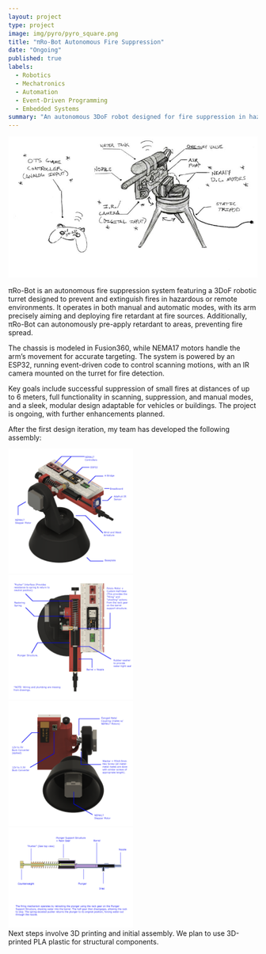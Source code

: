 ```yaml
---
layout: project
type: project
image: img/pyro/pyro_square.png
title: "πRo-Bot Autonomous Fire Suppression"
date: "Ongoing"
published: true
labels:
  - Robotics
  - Mechatronics
  - Automation
  - Event-Driven Programming
  - Embedded Systems
summary: "An autonomous 3DoF robot designed for fire suppression in hazardous environments, featuring both manual and automatic control."
---
```


<div class="text-center">
  <img class="img-fluid" src="../img/pyro/pyro_concept.jpg" alt="πRo-Bot Concept">
</div>

πRo-Bot is an autonomous fire suppression system featuring a 3DoF robotic turret designed to prevent and extinguish fires in hazardous or remote environments. It operates in both manual and automatic modes, with its arm precisely aiming and deploying fire retardant at fire sources. Additionally, πRo-Bot can autonomously pre-apply retardant to areas, preventing fire spread.

The chassis is modeled in Fusion360, while NEMA17 motors handle the arm’s movement for accurate targeting. The system is powered by an ESP32, running event-driven code to control scanning motions, with an IR camera mounted on the turret for fire detection.

Key goals include successful suppression of small fires at distances of up to 6 meters, full functionality in scanning, suppression, and manual modes, and a sleek, modular design adaptable for vehicles or buildings. The project is ongoing, with further enhancements planned.

After the first design iteration, my team has developed the following assembly:
<div class="text-center">
  <div class="row">
    <div class="col-md-6">
      <img class="img-fluid" src="../img/pyro/pyro1_iso.png" alt="Pyro ISO View" style="width: 50%;">
    </div>
    <div class="col-md-6">
      <img class="img-fluid" src="../img/pyro/pyro1_top.png" alt="Pyro Top View" style="width: 50%;">
    </div>
  </div>
  
  <div class="row">
    <div class="col-md-6">
      <img class="img-fluid" src="../img/pyro/pyro1_bottom.png" alt="Pyro Bottom View" style="width: 50%;">
    </div>
    <div class="col-md-6">
      <img class="img-fluid" src="../img/pyro/pyro_firing_assembly.png" alt="Pyro Firing Assembly" style="width: 50%;">
    </div>
  </div>
</div>
Next steps involve 3D printing and initial assembly. We plan to use 3D-printed PLA plastic for structural components.
